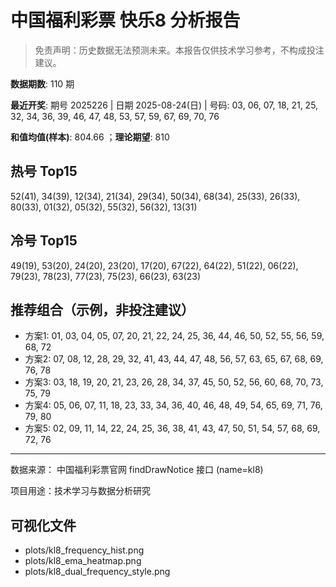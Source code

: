# 中国福利彩票 快乐8 分析报告

> 免责声明：历史数据无法预测未来。本报告仅供技术学习参考，不构成投注建议。


**数据期数**: 110 期

**最近开奖**: 期号 2025226 | 日期 2025-08-24(日) | 号码: 03, 06, 07, 18, 21, 25, 32, 34, 36, 39, 46, 47, 48, 53, 57, 59, 67, 69, 70, 76

**和值均值(样本)**: 804.66 ；**理论期望**: 810


## 热号 Top15

52(41), 34(39), 12(34), 21(34), 29(34), 50(34), 68(34), 25(33), 26(33), 80(33), 01(32), 05(32), 55(32), 56(32), 13(31)


## 冷号 Top15

49(19), 53(20), 24(20), 23(20), 17(20), 67(22), 64(22), 51(22), 06(22), 79(23), 78(23), 77(23), 75(23), 66(23), 63(23)


## 推荐组合（示例，非投注建议）

- 方案1: 01, 03, 04, 05, 07, 20, 21, 22, 24, 25, 36, 44, 46, 50, 52, 55, 56, 59, 68, 72
- 方案2: 07, 08, 12, 28, 29, 32, 41, 43, 44, 47, 48, 56, 57, 63, 65, 67, 68, 69, 76, 78
- 方案3: 03, 18, 19, 20, 21, 23, 26, 28, 34, 37, 45, 50, 52, 56, 60, 68, 70, 73, 75, 79
- 方案4: 05, 06, 07, 11, 18, 23, 33, 34, 36, 40, 46, 48, 49, 54, 65, 69, 71, 76, 79, 80
- 方案5: 02, 09, 11, 14, 22, 24, 25, 36, 38, 41, 43, 47, 50, 51, 54, 57, 68, 69, 72, 76

---

数据来源： 中国福利彩票官网 findDrawNotice 接口 (name=kl8)

项目用途：技术学习与数据分析研究


## 可视化文件

- plots/kl8_frequency_hist.png
- plots/kl8_ema_heatmap.png
- plots/kl8_dual_frequency_style.png